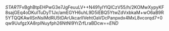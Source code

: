 $START$FvBghBtpEHPwG3e7JgFeuuLV++N491ylYlQlCzV55/h/2KOMwXypyKF8sajGEq4oDKuITuDyT1Jx/amEGYH6uhL9D5iEBQ5YtwZdVxbkaM+wO6aB9R5YTQQKAwIlSnNsiMdRU5tDArUkcarIlVehtOaVDcPanpxdx4MxL8vcorqd7+0qw9UufgzXA8rpINuyfph26NtNI9YrZrfLraBDcw==$END$